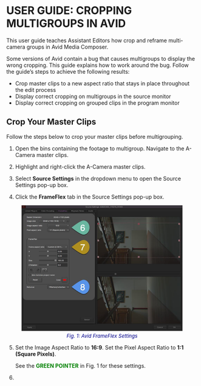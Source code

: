 # USER GUIDE: CROPPING MULTIGROUPS IN AVID

This user guide teaches Assistant Editors how crop and reframe multi-camera groups in Avid Media Composer.

Some versions of Avid contain a bug that causes multigroups to display the wrong cropping. This guide explains how to work around the bug. Follow the guide’s steps to achieve the following results:

- Crop master clips to a new aspect ratio that stays in place throughout the edit process
- Display correct cropping on multigroups in the source monitor
- Display correct cropping on grouped clips in the program monitor

## Crop Your Master Clips

Follow the steps below to crop your master clips before multigrouping. 

1. Open the bins containing the footage to multigroup. Navigate to the A-Camera master clips.
   
3. Highlight and right-click the A-Camera master clips.
   
5. Select **Source Settings** in the dropdown menu to open the Source Settings pop-up box.
   
7. Click the **FrameFlex** tab in the Source Settings pop-up box.

<figure style="text-align: center;">
    <img src="userguide-photos/cropping-fig1.png" alt="Fig. 1: Avid FrameFlex Settings" width="700" style="display: block; margin: 0 auto;">
    <figcaption style="font-size: small; font-style: italic; color: darkblue; margin-top: 5px;">Fig. 1: Avid FrameFlex Settings</figcaption>
</figure>

5. Set the Image Aspect Ratio to **16:9**. Set the Pixel Aspect Ratio to **1:1 (Square Pixels)**.
   
   See the **<span style="color: #008000;">GREEN POINTER</span>** in Fig. 1 for these settings. 

6. 
